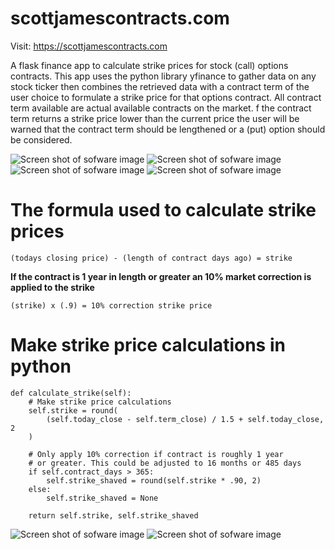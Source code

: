 # scottjamescontracts.com

Visit: https://scottjamescontracts.com

A flask finance app to calculate strike prices for stock (call) options contracts. This app uses the python library yfinance to gather data on any stock ticker then combines the retrieved data with a contract term of the user choice to formulate a strike price for that options contract. All contract term available are actual available contracts on the market. f the contract term returns a strike price lower than the current price the user will be warned that the contract term should be lengthened or a (put) option should be considered.

![Screen shot of sofware image](https://github.com/graylagx2/Images/blob/master/home.png)
![Screen shot of sofware image](https://github.com/graylagx2/Images/blob/master/contract_expiration.png)
![Screen shot of sofware image](https://github.com/graylagx2/Images/blob/master/C_data_shaved.png)
![Screen shot of sofware image](https://github.com/graylagx2/Images/blob/master/contract_data.png)
 # The formula used to calculate strike prices

    (todays closing price) - (length of contract days ago) = strike

**If the contract is 1 year in length or greater an 10% market correction is applied to the strike**

    (strike) x (.9) = 10% correction strike price

# Make strike price calculations in python

    def calculate_strike(self):
        # Make strike price calculations
        self.strike = round(
            (self.today_close - self.term_close) / 1.5 + self.today_close, 2
        )

        # Only apply 10% correction if contract is roughly 1 year
        # or greater. This could be adjusted to 16 months or 485 days
        if self.contract_days > 365:
            self.strike_shaved = round(self.strike * .90, 2)
        else:
            self.strike_shaved = None

        return self.strike, self.strike_shaved

![Screen shot of sofware image](https://github.com/graylagx2/Images/blob/master/C_data_err.png)
![Screen shot of sofware image](https://github.com/graylagx2/Images/blob/master/contact_us.png)

